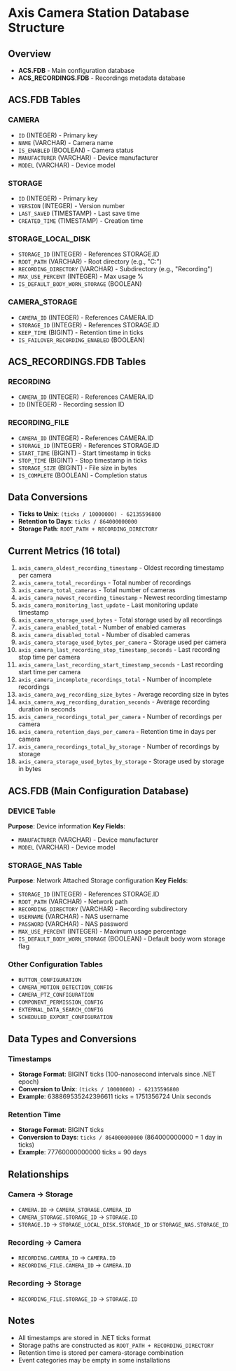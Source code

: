 # Axis Camera Station Database Structure

## Overview
- **ACS.FDB** - Main configuration database
- **ACS_RECORDINGS.FDB** - Recordings metadata database

## ACS.FDB Tables

### CAMERA
- `ID` (INTEGER) - Primary key
- `NAME` (VARCHAR) - Camera name
- `IS_ENABLED` (BOOLEAN) - Camera status
- `MANUFACTURER` (VARCHAR) - Device manufacturer
- `MODEL` (VARCHAR) - Device model

### STORAGE
- `ID` (INTEGER) - Primary key
- `VERSION` (INTEGER) - Version number
- `LAST_SAVED` (TIMESTAMP) - Last save time
- `CREATED_TIME` (TIMESTAMP) - Creation time

### STORAGE_LOCAL_DISK
- `STORAGE_ID` (INTEGER) - References STORAGE.ID
- `ROOT_PATH` (VARCHAR) - Root directory (e.g., "C:\")
- `RECORDING_DIRECTORY` (VARCHAR) - Subdirectory (e.g., "Recording")
- `MAX_USE_PERCENT` (INTEGER) - Max usage %
- `IS_DEFAULT_BODY_WORN_STORAGE` (BOOLEAN)

### CAMERA_STORAGE
- `CAMERA_ID` (INTEGER) - References CAMERA.ID
- `STORAGE_ID` (INTEGER) - References STORAGE.ID
- `KEEP_TIME` (BIGINT) - Retention time in ticks
- `IS_FAILOVER_RECORDING_ENABLED` (BOOLEAN)

## ACS_RECORDINGS.FDB Tables

### RECORDING
- `CAMERA_ID` (INTEGER) - References CAMERA.ID
- `ID` (INTEGER) - Recording session ID

### RECORDING_FILE
- `CAMERA_ID` (INTEGER) - References CAMERA.ID
- `STORAGE_ID` (INTEGER) - References STORAGE.ID
- `START_TIME` (BIGINT) - Start timestamp in ticks
- `STOP_TIME` (BIGINT) - Stop timestamp in ticks
- `STORAGE_SIZE` (BIGINT) - File size in bytes
- `IS_COMPLETE` (BOOLEAN) - Completion status

## Data Conversions
- **Ticks to Unix**: `(ticks / 10000000) - 62135596800`
- **Retention to Days**: `ticks / 864000000000`
- **Storage Path**: `ROOT_PATH + RECORDING_DIRECTORY`

## Current Metrics (16 total)
1. `axis_camera_oldest_recording_timestamp` - Oldest recording timestamp per camera
2. `axis_camera_total_recordings` - Total number of recordings
3. `axis_camera_total_cameras` - Total number of cameras
4. `axis_camera_newest_recording_timestamp` - Newest recording timestamp
5. `axis_camera_monitoring_last_update` - Last monitoring update timestamp
6. `axis_camera_storage_used_bytes` - Total storage used by all recordings
7. `axis_camera_enabled_total` - Number of enabled cameras
8. `axis_camera_disabled_total` - Number of disabled cameras
9. `axis_camera_storage_used_bytes_per_camera` - Storage used per camera
10. `axis_camera_last_recording_stop_timestamp_seconds` - Last recording stop time per camera
11. `axis_camera_last_recording_start_timestamp_seconds` - Last recording start time per camera
12. `axis_camera_incomplete_recordings_total` - Number of incomplete recordings
13. `axis_camera_avg_recording_size_bytes` - Average recording size in bytes
14. `axis_camera_avg_recording_duration_seconds` - Average recording duration in seconds
15. `axis_camera_recordings_total_per_camera` - Number of recordings per camera
16. `axis_camera_retention_days_per_camera` - Retention time in days per camera
17. `axis_camera_recordings_total_by_storage` - Number of recordings by storage
18. `axis_camera_storage_used_bytes_by_storage` - Storage used by storage in bytes

## ACS.FDB (Main Configuration Database)

### DEVICE Table
**Purpose**: Device information
**Key Fields**:
- `MANUFACTURER` (VARCHAR) - Device manufacturer
- `MODEL` (VARCHAR) - Device model

### STORAGE_NAS Table
**Purpose**: Network Attached Storage configuration
**Key Fields**:
- `STORAGE_ID` (INTEGER) - References STORAGE.ID
- `ROOT_PATH` (VARCHAR) - Network path
- `RECORDING_DIRECTORY` (VARCHAR) - Recording subdirectory
- `USERNAME` (VARCHAR) - NAS username
- `PASSWORD` (VARCHAR) - NAS password
- `MAX_USE_PERCENT` (INTEGER) - Maximum usage percentage
- `IS_DEFAULT_BODY_WORN_STORAGE` (BOOLEAN) - Default body worn storage flag

### Other Configuration Tables
- `BUTTON_CONFIGURATION`
- `CAMERA_MOTION_DETECTION_CONFIG`
- `CAMERA_PTZ_CONFIGURATION`
- `COMPONENT_PERMISSION_CONFIG`
- `EXTERNAL_DATA_SEARCH_CONFIG`
- `SCHEDULED_EXPORT_CONFIGURATION`

## Data Types and Conversions

### Timestamps
- **Storage Format**: BIGINT ticks (100-nanosecond intervals since .NET epoch)
- **Conversion to Unix**: `(ticks / 10000000) - 62135596800`
- **Example**: 638869535242396611 ticks = 1751356724 Unix seconds

### Retention Time
- **Storage Format**: BIGINT ticks
- **Conversion to Days**: `ticks / 864000000000` (864000000000 = 1 day in ticks)
- **Example**: 77760000000000 ticks = 90 days

## Relationships

### Camera → Storage
- `CAMERA.ID` → `CAMERA_STORAGE.CAMERA_ID`
- `CAMERA_STORAGE.STORAGE_ID` → `STORAGE.ID`
- `STORAGE.ID` → `STORAGE_LOCAL_DISK.STORAGE_ID` or `STORAGE_NAS.STORAGE_ID`

### Recording → Camera
- `RECORDING.CAMERA_ID` → `CAMERA.ID`
- `RECORDING_FILE.CAMERA_ID` → `CAMERA.ID`

### Recording → Storage
- `RECORDING_FILE.STORAGE_ID` → `STORAGE.ID`

## Notes
- All timestamps are stored in .NET ticks format
- Storage paths are constructed as `ROOT_PATH + RECORDING_DIRECTORY`
- Retention time is stored per camera-storage combination
- Event categories may be empty in some installations 